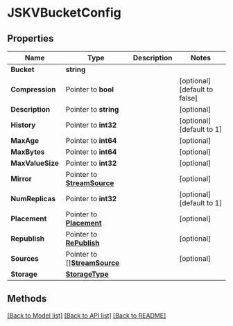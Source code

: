 # JSKVBucketConfig

## Properties

Name | Type | Description | Notes
------------ | ------------- | ------------- | -------------
**Bucket** | **string** |  | 
**Compression** | Pointer to **bool** |  | [optional] [default to false]
**Description** | Pointer to **string** |  | [optional] 
**History** | Pointer to **int32** |  | [optional] [default to 1]
**MaxAge** | Pointer to **int64** |  | [optional] 
**MaxBytes** | Pointer to **int64** |  | [optional] 
**MaxValueSize** | Pointer to **int32** |  | [optional] 
**Mirror** | Pointer to [**StreamSource**](StreamSource.md) |  | [optional] 
**NumReplicas** | Pointer to **int32** |  | [optional] [default to 1]
**Placement** | Pointer to [**Placement**](Placement.md) |  | [optional] 
**Republish** | Pointer to [**RePublish**](RePublish.md) |  | [optional] 
**Sources** | Pointer to [][**StreamSource**](StreamSource.md) |  | [optional] 
**Storage** | [**StorageType**](StorageType.md) |  | 

## Methods


[[Back to Model list]](../README.md#documentation-for-models) [[Back to API list]](../README.md#documentation-for-api-endpoints) [[Back to README]](../README.md)


